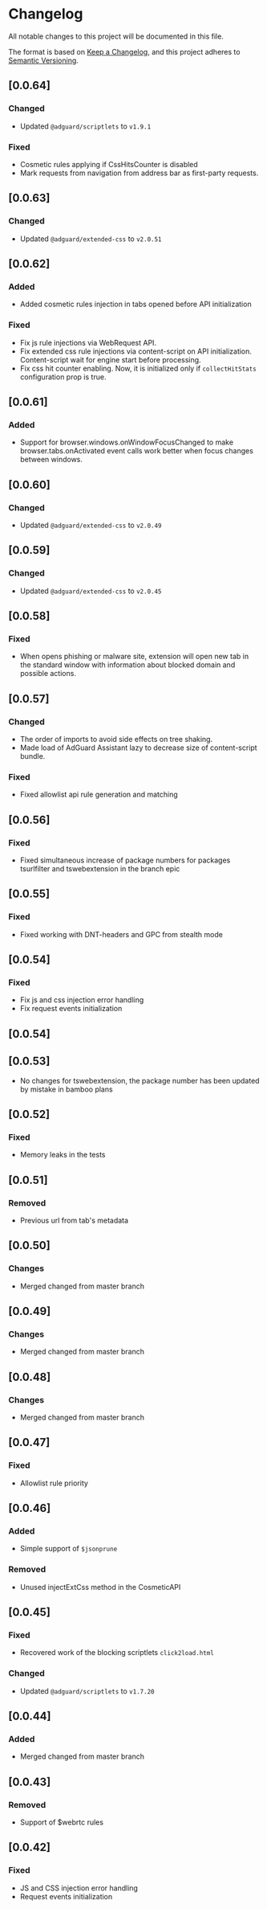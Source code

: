 # Changelog
All notable changes to this project will be documented in this file.

The format is based on [Keep a Changelog](https://keepachangelog.com/en/1.0.0/),
and this project adheres to [Semantic Versioning](https://semver.org/spec/v2.0.0.html).

## [0.0.64]

### Changed
- Updated `@adguard/scriptlets` to `v1.9.1`

### Fixed
- Cosmetic rules applying if CssHitsCounter is disabled
- Mark requests from navigation from address bar as first-party requests.


## [0.0.63]

### Changed
- Updated `@adguard/extended-css` to `v2.0.51`


## [0.0.62]

### Added
- Added cosmetic rules injection in tabs opened before API initialization
### Fixed
- Fix js rule injections via WebRequest API.
- Fix extended css rule injections via content-script on API initialization.
  Content-script wait for engine start before processing.
- Fix css hit counter enabling.
  Now, it is initialized only if `collectHitStats` configuration prop is true.


## [0.0.61]

### Added
- Support for browser.windows.onWindowFocusChanged to make browser.tabs.onActivated
  event calls work better when focus changes between windows.


## [0.0.60]

### Changed
- Updated `@adguard/extended-css` to `v2.0.49`


## [0.0.59]

### Changed
- Updated `@adguard/extended-css` to `v2.0.45`


## [0.0.58]

### Fixed
- When opens phishing or malware site, extension will open new tab in the
  standard window with information about blocked domain and possible actions.


## [0.0.57]

### Changed
- The order of imports to avoid side effects on tree shaking.
- Made load of AdGuard Assistant lazy to decrease size of content-script bundle.

### Fixed
- Fixed allowlist api rule generation and matching


## [0.0.56]

### Fixed
- Fixed simultaneous increase of package numbers for packages tsurlfilter and
  tswebextension in the branch epic


## [0.0.55]

### Fixed
- Fixed working with DNT-headers and GPC from stealth mode


## [0.0.54]

### Fixed
- Fix js and css injection error handling
- Fix request events initialization

## [0.0.54]
## [0.0.53]

- No changes for tswebextension, the package number has been updated
  by mistake in bamboo plans


## [0.0.52]

### Fixed
- Memory leaks in the tests


## [0.0.51]

### Removed
- Previous url from tab's metadata


## [0.0.50]

### Changes

- Merged changed from master branch


## [0.0.49]

### Changes

- Merged changed from master branch


## [0.0.48]

### Changes

- Merged changed from master branch


## [0.0.47]

### Fixed

- Allowlist rule priority


## [0.0.46]

### Added

- Simple support of `$jsonprune`

### Removed

- Unused injectExtCss method in the CosmeticAPI


## [0.0.45]

### Fixed
- Recovered work of the blocking scriptlets `click2load.html`

### Changed
- Updated `@adguard/scriptlets` to `v1.7.20`


## [0.0.44]

### Added

- Merged changed from master branch


## [0.0.43]

### Removed

- Support of $webrtc rules


## [0.0.42]

### Fixed

- JS and CSS injection error handling
- Request events initialization
